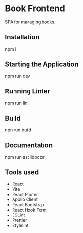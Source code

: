 # Book Frontend

SPA for managing books.

## Installation

npm i

## Starting the Application

npm run dev

## Running Linter

npm run lint

## Build

npn run build

## Documentation

npm run asciidoctor

## Tools used

- React
- Vite
- React Router
- Apollo Client
- React Bootstrap
- React Hook Form
- ESLint
- Prettier
- Stylelint
